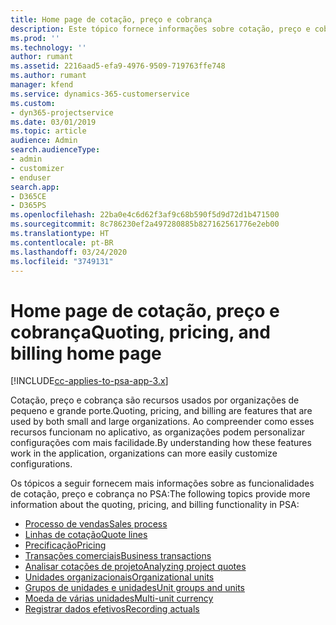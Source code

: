 ```yaml
---
title: Home page de cotação, preço e cobrança
description: Este tópico fornece informações sobre cotação, preço e cobrança.
ms.prod: ''
ms.technology: ''
author: rumant
ms.assetid: 2216aad5-efa9-4976-9509-719763ffe748
ms.author: rumant
manager: kfend
ms.service: dynamics-365-customerservice
ms.custom:
- dyn365-projectservice
ms.date: 03/01/2019
ms.topic: article
audience: Admin
search.audienceType:
- admin
- customizer
- enduser
search.app:
- D365CE
- D365PS
ms.openlocfilehash: 22ba0e4c6d62f3af9c68b590f5d9d72d1b471500
ms.sourcegitcommit: 8c786230ef2a497280885b827162561776e2eb00
ms.translationtype: HT
ms.contentlocale: pt-BR
ms.lasthandoff: 03/24/2020
ms.locfileid: "3749131"
---
```

# <a name="quoting-pricing-and-billing-home-page"></a><span data-ttu-id="38e4a-103">Home page de cotação, preço e cobrança</span><span class="sxs-lookup"><span data-stu-id="38e4a-103">Quoting, pricing, and billing home page</span></span>

[!INCLUDE[cc-applies-to-psa-app-3.x](../includes/cc-applies-to-psa-app-3x.md)]

<span data-ttu-id="38e4a-104">Cotação, preço e cobrança são recursos usados por organizações de pequeno e grande porte.</span><span class="sxs-lookup"><span data-stu-id="38e4a-104">Quoting, pricing, and billing are features that are used by both small and large organizations.</span></span> <span data-ttu-id="38e4a-105">Ao compreender como esses recursos funcionam no aplicativo, as organizações podem personalizar configurações com mais facilidade.</span><span class="sxs-lookup"><span data-stu-id="38e4a-105">By understanding how these features work in the application, organizations can more easily customize configurations.</span></span>

<span data-ttu-id="38e4a-106">Os tópicos a seguir fornecem mais informações sobre as funcionalidades de cotação, preço e cobrança no PSA:</span><span class="sxs-lookup"><span data-stu-id="38e4a-106">The following topics provide more information about the quoting, pricing, and billing functionality in PSA:</span></span>

- [<span data-ttu-id="38e4a-107">Processo de vendas</span><span class="sxs-lookup"><span data-stu-id="38e4a-107">Sales process</span></span>](basic-sales-process.md)
- [<span data-ttu-id="38e4a-108">Linhas de cotação</span><span class="sxs-lookup"><span data-stu-id="38e4a-108">Quote lines</span></span>](basic-quote-lines.md)
- [<span data-ttu-id="38e4a-109">Precificação</span><span class="sxs-lookup"><span data-stu-id="38e4a-109">Pricing</span></span>](basic-pricing.md)
- [<span data-ttu-id="38e4a-110">Transações comerciais</span><span class="sxs-lookup"><span data-stu-id="38e4a-110">Business transactions</span></span>](basic-business-transactions.md)
- [<span data-ttu-id="38e4a-111">Analisar cotações de projeto</span><span class="sxs-lookup"><span data-stu-id="38e4a-111">Analyzing project quotes</span></span>](basic-analyzing-quotes.md)
- [<span data-ttu-id="38e4a-112">Unidades organizacionais</span><span class="sxs-lookup"><span data-stu-id="38e4a-112">Organizational units</span></span>](advanced-organizational.md)
- [<span data-ttu-id="38e4a-113">Grupos de unidades e unidades</span><span class="sxs-lookup"><span data-stu-id="38e4a-113">Unit groups and units</span></span>](advanced-units.md)
- [<span data-ttu-id="38e4a-114">Moeda de várias unidades</span><span class="sxs-lookup"><span data-stu-id="38e4a-114">Multi-unit currency</span></span>](advanced-currency.md)
- [<span data-ttu-id="38e4a-115">Registrar dados efetivos</span><span class="sxs-lookup"><span data-stu-id="38e4a-115">Recording actuals</span></span>](advanced-actuals.md)
